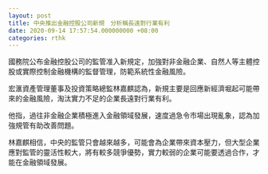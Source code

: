 ```yaml
---
layout: post
title: 中央推出金融控股公司新規　分析稱長遠對行業有利
date: 2020-09-14 17:57:54.000000000 +08:00
categories: rthk
---
```


國務院公布金融控股公司的監管准入新規定，加強對非金融企業、自然人等主體控股或實際控制金融機構的監督管理，防範系統性金融風險。

宏滙資產管理董事及投資策略總監林嘉麒認為，新規主要是回應新經濟堀起可能帶來的金融風險，淘汰實力不足的企業長遠對行業有利。

他指，過往非金融企業積極進入金融領域發展，速度過急令市場出現亂象，認為加強規管有助改善問題。

林嘉麒相信，中央的監管只會越來越多，可能會為企業帶來資本壓力，但大型企業應對監管的靈活性較大，將有較多競爭優勢，實力較弱的企業可能要透過合作，才能在金融領域發展。
